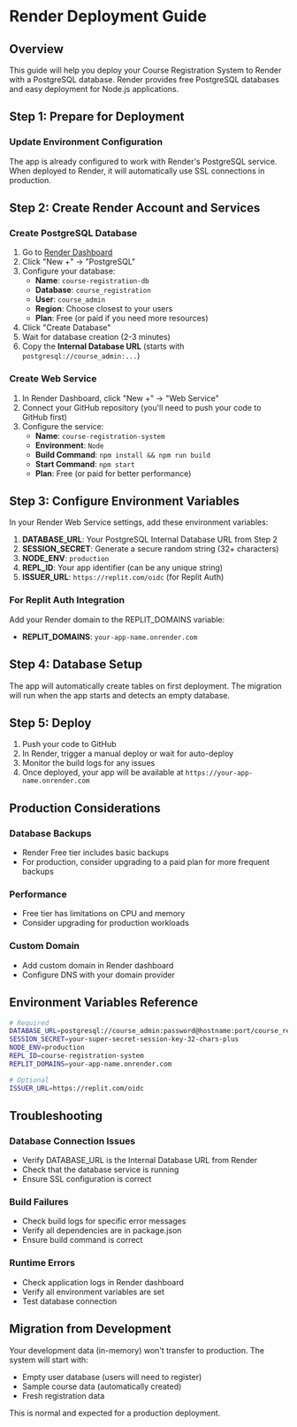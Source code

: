 # Render Deployment Guide

## Overview

This guide will help you deploy your Course Registration System to Render with a PostgreSQL database. Render provides free PostgreSQL databases and easy deployment for Node.js applications.

## Step 1: Prepare for Deployment

### Update Environment Configuration

The app is already configured to work with Render's PostgreSQL service. When deployed to Render, it will automatically use SSL connections in production.

## Step 2: Create Render Account and Services

### Create PostgreSQL Database

1. Go to [Render Dashboard](https://dashboard.render.com/)
2. Click "New +" → "PostgreSQL"
3. Configure your database:
   - **Name**: `course-registration-db`
   - **Database**: `course_registration`
   - **User**: `course_admin`
   - **Region**: Choose closest to your users
   - **Plan**: Free (or paid if you need more resources)
4. Click "Create Database"
5. Wait for database creation (2-3 minutes)
6. Copy the **Internal Database URL** (starts with `postgresql://course_admin:...`)

### Create Web Service

1. In Render Dashboard, click "New +" → "Web Service"
2. Connect your GitHub repository (you'll need to push your code to GitHub first)
3. Configure the service:
   - **Name**: `course-registration-system`
   - **Environment**: `Node`
   - **Build Command**: `npm install && npm run build`
   - **Start Command**: `npm start`
   - **Plan**: Free (or paid for better performance)

## Step 3: Configure Environment Variables

In your Render Web Service settings, add these environment variables:

1. **DATABASE_URL**: Your PostgreSQL Internal Database URL from Step 2
2. **SESSION_SECRET**: Generate a secure random string (32+ characters)
3. **NODE_ENV**: `production`
4. **REPL_ID**: Your app identifier (can be any unique string)
5. **ISSUER_URL**: `https://replit.com/oidc` (for Replit Auth)

### For Replit Auth Integration

Add your Render domain to the REPLIT_DOMAINS variable:
- **REPLIT_DOMAINS**: `your-app-name.onrender.com`

## Step 4: Database Setup

The app will automatically create tables on first deployment. The migration will run when the app starts and detects an empty database.

## Step 5: Deploy

1. Push your code to GitHub
2. In Render, trigger a manual deploy or wait for auto-deploy
3. Monitor the build logs for any issues
4. Once deployed, your app will be available at `https://your-app-name.onrender.com`

## Production Considerations

### Database Backups
- Render Free tier includes basic backups
- For production, consider upgrading to a paid plan for more frequent backups

### Performance
- Free tier has limitations on CPU and memory
- Consider upgrading for production workloads

### Custom Domain
- Add custom domain in Render dashboard
- Configure DNS with your domain provider

## Environment Variables Reference

```bash
# Required
DATABASE_URL=postgresql://course_admin:password@hostname:port/course_registration
SESSION_SECRET=your-super-secret-session-key-32-chars-plus
NODE_ENV=production
REPL_ID=course-registration-system
REPLIT_DOMAINS=your-app-name.onrender.com

# Optional
ISSUER_URL=https://replit.com/oidc
```

## Troubleshooting

### Database Connection Issues
- Verify DATABASE_URL is the Internal Database URL from Render
- Check that the database service is running
- Ensure SSL configuration is correct

### Build Failures
- Check build logs for specific error messages
- Verify all dependencies are in package.json
- Ensure build command is correct

### Runtime Errors
- Check application logs in Render dashboard
- Verify all environment variables are set
- Test database connection

## Migration from Development

Your development data (in-memory) won't transfer to production. The system will start with:
- Empty user database (users will need to register)
- Sample course data (automatically created)
- Fresh registration data

This is normal and expected for a production deployment.
